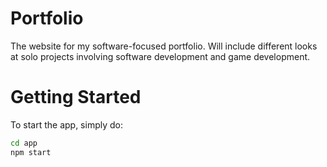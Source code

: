 # Portfolio
The website for my software-focused portfolio. Will include different looks at solo projects involving software development and game development.

# Getting Started
To start the app, simply do:
```bash
cd app
npm start
```
